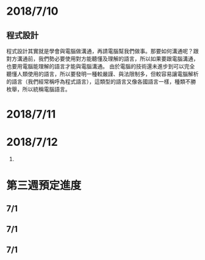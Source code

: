 
# 2018/7/10
## 程式設計
程式設計其實就是學會與電腦做溝通，再請電腦幫我們做事。那要如何溝通呢？跟對方溝通前，我們勢必要使用對方能聽懂及理解的語言，所以如果要跟電腦溝通，也要用電腦能理解的語言才能與電腦溝通。
由於電腦的技術還未進步到可以完全聽懂人類使用的語言，所以要發明一種較嚴謹、與法限制多，但較容易讓電腦解析的語言（我們經常稱呼為程式語言），這類型的語言又像各國語言一樣，種類不勝枚舉，所以統稱電腦語言。
# 2018/7/11

# 2018/7/12

1.
<!--
請具體按照時間、預計規劃的工作規劃。請合理思考你實際有辦法投入的時間。目前你是沒辦法領到薪資的部分，需要清楚地問自己，如果沒拿到錢，你能做多久與堅持多久?
-->


# 第三週預定進度
## 7/1
## 7/1
## 7/1
